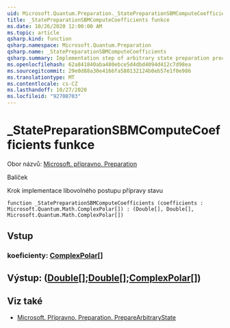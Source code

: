 ```yaml
---
uid: Microsoft.Quantum.Preparation._StatePreparationSBMComputeCoefficients
title: _StatePreparationSBMComputeCoefficients funkce
ms.date: 10/26/2020 12:00:00 AM
ms.topic: article
qsharp.kind: function
qsharp.namespace: Microsoft.Quantum.Preparation
qsharp.name: _StatePreparationSBMComputeCoefficients
qsharp.summary: Implementation step of arbitrary state preparation procedure.
ms.openlocfilehash: 62a841840aba480ebce5d4dbd4094d412c7d98ea
ms.sourcegitcommit: 29e0d88a30e4166fa580132124b0eb57e1f0e986
ms.translationtype: MT
ms.contentlocale: cs-CZ
ms.lasthandoff: 10/27/2020
ms.locfileid: "92708703"
---
```

# <a name="_statepreparationsbmcomputecoefficients-function"></a>_StatePreparationSBMComputeCoefficients funkce

Obor názvů: [Microsoft. přípravno. Preparation](xref:Microsoft.Quantum.Preparation)

Balíček [](https://nuget.org/packages/)


Krok implementace libovolného postupu přípravy stavu

```qsharp
function _StatePreparationSBMComputeCoefficients (coefficients : Microsoft.Quantum.Math.ComplexPolar[]) : (Double[], Double[], Microsoft.Quantum.Math.ComplexPolar[])
```


## <a name="input"></a>Vstup

### <a name="coefficients--complexpolar"></a>koeficienty: [ComplexPolar](xref:Microsoft.Quantum.Math.ComplexPolar)[]





## <a name="output--doubledoublecomplexpolar"></a>Výstup: ([Double](xref:microsoft.quantum.lang-ref.double)[];[Double](xref:microsoft.quantum.lang-ref.double)[];[ComplexPolar](xref:Microsoft.Quantum.Math.ComplexPolar)[])



## <a name="see-also"></a>Viz také

- [Microsoft. Přípravno. Preparation. PrepareArbitraryState](xref:Microsoft.Quantum.Preparation.PrepareArbitraryState)